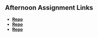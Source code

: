 ## Afternoon Assignment Links

- **[Repo](https://github.com/WackoFlaka/Chore_Score)**
- **[Repo](https://github.com/WackoFlaka/greglist_dotnet)**
- **[Repo](https://github.com/WackoFlaka/<ASSIGNMENT_REPO>)**

